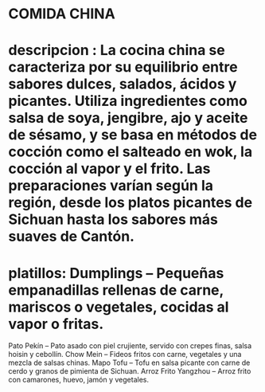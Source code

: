 # COMIDA CHINA
# descripcion : La cocina china se caracteriza por su equilibrio entre sabores dulces, salados, ácidos y picantes. Utiliza ingredientes como salsa de soya, jengibre, ajo y aceite de sésamo, y se basa en métodos de cocción como el salteado en wok, la cocción al vapor y el frito. Las preparaciones varían según la región, desde los platos picantes de Sichuan hasta los sabores más suaves de Cantón.
# platillos: Dumplings – Pequeñas empanadillas rellenas de carne, mariscos o vegetales, cocidas al vapor o fritas.
Pato Pekín – Pato asado con piel crujiente, servido con crepes finas, salsa hoisin y cebollín.
Chow Mein – Fideos fritos con carne, vegetales y una mezcla de salsas chinas.
Mapo Tofu – Tofu en salsa picante con carne de cerdo y granos de pimienta de Sichuan.
Arroz Frito Yangzhou – Arroz frito con camarones, huevo, jamón y vegetales.

